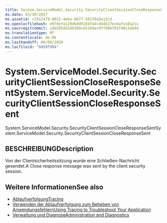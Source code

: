 ```yaml
---
title: System.ServiceModel.Security.SecurityClientSessionCloseResponseSent
ms.date: 03/30/2017
ms.assetid: c2912479-0012-4eba-b677-561f0a5e13cd
ms.openlocfilehash: e97defa119d6dd0184f44cd44b37ec6afe10a2cc
ms.sourcegitcommit: cdb295dd1db589ce5169ac9ff096f01fd0c2da9d
ms.translationtype: MT
ms.contentlocale: de-DE
ms.lasthandoff: 06/09/2020
ms.locfileid: "84597994"
---
```

# <a name="systemservicemodelsecuritysecurityclientsessioncloseresponsesent"></a><span data-ttu-id="5bf1a-102">System.ServiceModel.Security.SecurityClientSessionCloseResponseSent</span><span class="sxs-lookup"><span data-stu-id="5bf1a-102">System.ServiceModel.Security.SecurityClientSessionCloseResponseSent</span></span>
<span data-ttu-id="5bf1a-103">System.ServiceModel.Security.SecurityClientSessionCloseResponseSent</span><span class="sxs-lookup"><span data-stu-id="5bf1a-103">System.ServiceModel.Security.SecurityClientSessionCloseResponseSent</span></span>  
  
## <a name="description"></a><span data-ttu-id="5bf1a-104">BESCHREIBUNG</span><span class="sxs-lookup"><span data-stu-id="5bf1a-104">Description</span></span>  
 <span data-ttu-id="5bf1a-105">Von der Clientsicherheitssitzung wurde eine Schließen-Nachricht gesendet.</span><span class="sxs-lookup"><span data-stu-id="5bf1a-105">A Close response message was sent by the client security session.</span></span>  
  
## <a name="see-also"></a><span data-ttu-id="5bf1a-106">Weitere Informationen</span><span class="sxs-lookup"><span data-stu-id="5bf1a-106">See also</span></span>

- [<span data-ttu-id="5bf1a-107">Ablaufverfolgung</span><span class="sxs-lookup"><span data-stu-id="5bf1a-107">Tracing</span></span>](index.md)
- [<span data-ttu-id="5bf1a-108">Verwenden der Ablaufverfolgung zum Beheben von Anwendungsfehlern</span><span class="sxs-lookup"><span data-stu-id="5bf1a-108">Using Tracing to Troubleshoot Your Application</span></span>](using-tracing-to-troubleshoot-your-application.md)
- [<span data-ttu-id="5bf1a-109">Verwaltung und Diagnose</span><span class="sxs-lookup"><span data-stu-id="5bf1a-109">Administration and Diagnostics</span></span>](../index.md)
